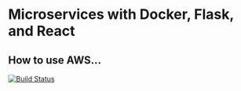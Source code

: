 # Microservices with Docker, Flask, and React

## How to use AWS...

[![Build Status](https://travis-ci.org/leapwing/testdriven-app.svg?branch=master)](https://travis-ci.org/leapwing/testdriven-app)
